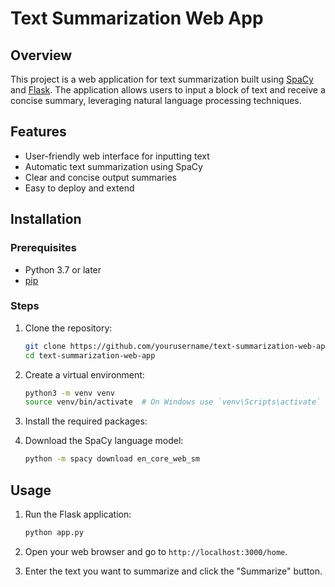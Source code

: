 # Text Summarization Web App

## Overview

This project is a web application for text summarization built using [SpaCy](https://spacy.io/) and [Flask](https://flask.palletsprojects.com/). The application allows users to input a block of text and receive a concise summary, leveraging natural language processing techniques.

## Features

- User-friendly web interface for inputting text
- Automatic text summarization using SpaCy
- Clear and concise output summaries
- Easy to deploy and extend

## Installation

### Prerequisites

- Python 3.7 or later
- [pip](https://pip.pypa.io/en/stable/)

### Steps

1. Clone the repository:
    ```sh
    git clone https://github.com/yourusername/text-summarization-web-app.git
    cd text-summarization-web-app
    ```

2. Create a virtual environment:
    ```sh
    python3 -m venv venv
    source venv/bin/activate  # On Windows use `venv\Scripts\activate`
    ```

3. Install the required packages:


4. Download the SpaCy language model:
    ```sh
    python -m spacy download en_core_web_sm
    ```

## Usage

1. Run the Flask application:
    ```sh
    python app.py
    ```

2. Open your web browser and go to `http://localhost:3000/home`.

3. Enter the text you want to summarize and click the "Summarize" button.

